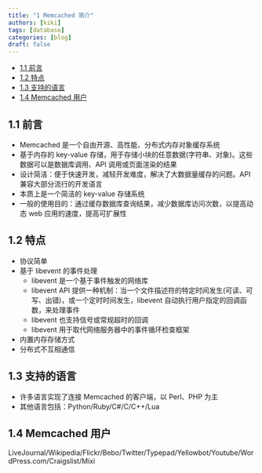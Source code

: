 ```yaml
---
title: "1 Memcached 简介"
authors: [kiki]
tags: [database]
categories: [blog]
draft: false
---
```


- [1.1 前言](#11-%e5%89%8d%e8%a8%80)
- [1.2 特点](#12-%e7%89%b9%e7%82%b9)
- [1.3 支持的语言](#13-%e6%94%af%e6%8c%81%e7%9a%84%e8%af%ad%e8%a8%80)
- [1.4 Memcached 用户](#14-memcached-%e7%94%a8%e6%88%b7)

## 1.1 前言

- Memcached 是一个自由开源、高性能、分布式内存对象缓存系统
- 基于内存的 key-value 存储，用于存储小块的任意数据(字符串、对象)。这些数据可以是数据库调用、API 调用或页面渲染的结果
- 设计简洁：便于快速开发，减轻开发难度，解决了大数据量缓存的问题。API 兼容大部分流行的开发语言
- 本质上是一个简洁的 key-value 存储系统
- 一般的使用目的：通过缓存数据库查询结果，减少数据库访问次数，以提高动态 web 应用的速度，提高可扩展性

## 1.2 特点

- 协议简单
- 基于 libevent 的事件处理
  - libevent 是一个基于事件触发的网络库
  - libevent API 提供一种机制：当一个文件描述符的特定时间发生(可读、可写、出错)，或一个定时时间发生，libevent 自动执行用户指定的回调函数，来处理事件
  - libevent 也支持信号或常规超时的回调
  - libevent 用于取代网络服务器中的事件循环检查框架
- 内置内存存储方式
- 分布式不互相通信

## 1.3 支持的语言

- 许多语言实现了连接 Memcached 的客户端，以 Perl、PHP 为主
- 其他语言包括：Python/Ruby/C#/C/C++/Lua

## 1.4 Memcached 用户

LiveJournal/Wikipedia/Flickr/Bebo/Twitter/Typepad/Yellowbot/Youtube/WordPress.com/Craigslist/Mixi
